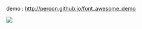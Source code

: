 demo : http://peroon.github.io/font_awesome_demo

![](http://peroon.github.io/font_awesome_demo/screenshot.jpg)